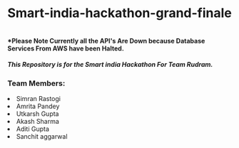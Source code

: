 # Smart-india-hackathon-grand-finale

[//]: # (Code Author: Utkarsh Gupta)
[//]: # (Date: 11 Aug 2022)
[//]: # (Comment: Currently the API's are down)

<h4>
<br>*Please Note Currently all the API's Are Down because Database Services From AWS have been Halted.

</h4>

<h5>
This Repository is for the Smart india Hackathon For Team Rudram.
</h5>

<h3><b>Team Members:</b></h3>
<li>Simran Rastogi</li>
<li>Amrita Pandey</li>
<li>Utkarsh Gupta</li>
<li>Akash Sharma</li>
<li>Aditi Gupta</li>
<li>Sanchit aggarwal</li>
